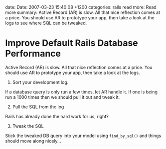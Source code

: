 date: Date: 2007-03-23 15:40:08 +1200
categories: rails
read more: Read more
summary: Active Record (AR) is slow. All that nice reflection comes at a price. You should use AR to prototype your app, then take a look at the logs to see where SQL can be tweaked.

# Improve Default Rails Database Performance

Active Record (AR) is slow. All that nice reflection comes at a price. You should use AR to prototype your app, then take a look at the logs.

1. Sort your development log.

If a database query is only run a few times, let AR handle it. If one is being run a 1000 times then we should pull it out and tweak it.

2. Pull the SQL from the log

Rails has already done the hard work for us, right?

3. Tweak the SQL

Stick the tweaked DB query into your model using `find_by_sql()` and things should move along nicely...
